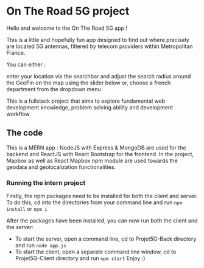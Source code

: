 # On The Road 5G project

Hello and welcome to the On The Road 5G app !

This is a little and hopefully fun app designed to find out where precisely are located 5G antennas, filtered by telecom providers  within Metropolitan France.

You can either :

enter your location  via the searchbar and adjust the search radius around the GeoPin on the map using the slider below
or, choose a french department from the dropdown menu

This is a fullstack project that aims to explore fundamental web development knowledge, problem solving ability and development workflow.

## The code
This is a MERN app : NodeJS with Express & MongoDB are used for the backend and ReactJS with React Bootstrap for the frontend. 
In the project, Mapbox as well as React Mapbox npm module are used towards the geodata and geolocalization functionalities.

### Running the intern project
Firstly, the npm packages need to be installed for both the client and server. To do this, cd into the directories from your command line and run `npm install` or `npm i` 

After the packages have been installed, you can now run both the client and the server:
* To start the server, open a command line, cd to Projet5G-Back directory and run  `node app.js`
* To start the client, open a separate command line window, cd to Projet5G-Client directory and run `npm start`
Enjoy :)

